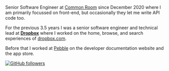Senior Software Engineer at [Common Room](https://commonroom.io) since December 2020 where I am primarily focussed on front-end, but occasionally they let me write API code too.

For the previous 3.5 years I was a senior software engineer and technical lead at **[Dropbox](https://dropbox.com)** where I worked on the home, browse, and search experiences of [dropbox.com](https://dropbox.com/h).

Before that I worked at [Pebble](https://en.wikipedia.org/wiki/Pebble_(watch)) on the developer documentation website and the app store.

[![GitHub followers](https://img.shields.io/github/followers/matthewtole?style=for-the-badge)](https://github.com/matthewtole)
